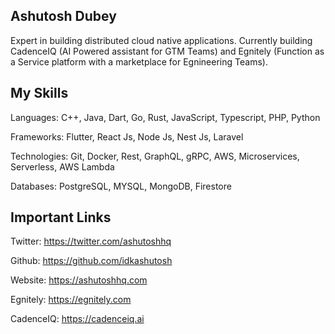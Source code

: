 ## Ashutosh Dubey
Expert in building distributed cloud native applications. Currently building CadenceIQ (AI Powered assistant for GTM Teams) and Egnitely (Function as a Service platform with a marketplace for Egnineering Teams). 

## My Skills
Languages: C++, Java, Dart, Go, Rust, JavaScript, Typescript, PHP, Python

Frameworks: Flutter, React Js, Node Js, Nest Js, Laravel

Technologies: Git, Docker, Rest, GraphQL, gRPC, AWS, Microservices, Serverless, AWS Lambda

Databases: PostgreSQL, MYSQL, MongoDB, Firestore

## Important Links
Twitter: https://twitter.com/ashutoshhq

Github: https://github.com/idkashutosh

Website: https://ashutoshhq.com

Egnitely: https://egnitely.com

CadenceIQ: https://cadenceiq.ai
